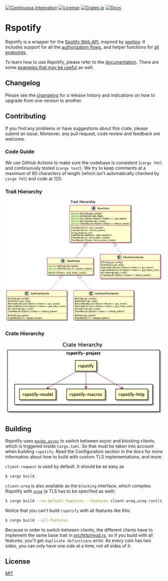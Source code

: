 [![Continuous Integration](https://github.com/ramsayleung/rspotify/workflows/Continuous%20Integration/badge.svg)](https://github.com/ramsayleung/rspotify/actions)
[![License](https://img.shields.io/github/license/ramsayleung/rspotify)](https://github.com/ramsayleung/rspotify/blob/master/LICENSE)
[![Crates.io](https://img.shields.io/crates/v/rspotify.svg)](https://crates.io/crates/rspotify)
[![Docs](https://docs.rs/rspotify/badge.svg)](https://docs.rs/crate/rspotify/)

# Rspotify

Rspotify is a wrapper for the [Spotify Web API](https://developer.spotify.com/web-api/), inspired by [spotipy](https://github.com/plamere/spotipy). It includes support for all the [authorization flows](https://developer.spotify.com/documentation/general/guides/authorization/), and helper functions for [all endpoints](https://developer.spotify.com/documentation/web-api/reference/).

To learn how to use Rspotify, please refer to the [documentation](https://docs.rs/crate/rspotify/). There are some [examples that may be useful](./examples) as well.

## Changelog

Please see the [changelog](./CHANGELOG.md) for a release history and indications on how to upgrade from one version to another.

## Contributing

If you find any problems or have suggestions about this crate, please submit an issue. Moreover, any pull request, code review and feedback are welcome.

### Code Guide

We use GitHub Actions to make sure the codebase is consistent (`cargo fmt`) and continuously tested (`cargo test`). We try to keep comments at a maximum of 80 characters of length (which isn't automatically checked by `cargo fmt`) and code at 120.

### Trait Hierarchy

![](./doc/images/trait_hierarchy.png)

### Crate Hierarchy

![](./doc/images/crate_hierarchy.png)

## Building

Rspotify uses [`maybe_async`](https://docs.rs/maybe-async/0.2.0/maybe_async/) to switch between async and blocking clients, which is triggered inside `Cargo.toml`. So that must be taken into account when building `rspotify`. Read the Configuration section in the docs for more information about how to build with custom TLS implementations, and more.

`client-reqwest` is used by default. It should be as easy as

```sh
$ cargo build
```

`client-ureq` is also available as the `blocking` interface, which compiles Rspotify with [`ureq`](https://docs.rs/ureq/) (a TLS has to be specified as well):

```sh
$ cargo build --no-default-features --features client-ureq,ureq-rustls-tls
```

Notice that you can't build `rspotify` with all features like this:

```sh
$ cargo build --all-features
```

Because in order to switch between clients, the different clients have to implement the same base trait in [src/http/mod.rs](https://github.com/ramsayleung/rspotify/blob/master/src/http/mod.rs), so if you build with all features, you'll get `duplicate definitions` error. As every coin has two sides, you can only have one side at a time, not all sides of it.

## License

[MIT](./LICENSE)
